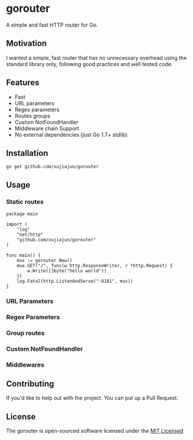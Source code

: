# gorouter
A simple and fast HTTP router for Go.

## Motivation

I wanted a simple, fast router that has no unnecessary overhead using the standard library only, following good practices and well tested code.

## Features

* Fast
* URL parameters
* Regex parameters
* Routes groups
* Custom NotFoundHandler
* Middleware chain Support
* No external dependencies (just Go 1.7+ stdlib)


## Installation

```
go get github.com/xujiajun/gorouter
```

## Usage

### Static routes

```
package main

import (
	"log"
	"net/http"
	"github.com/xujiajun/gorouter"
)

func main() {
	mux := gorouter.New()
	mux.GET("/", func(w http.ResponseWriter, r *http.Request) {
		w.Write([]byte("hello world"))
	})
	log.Fatal(http.ListenAndServe(":8181", mux))
}

```

### URL Parameters

### Regex Parameters

### Group routes

### Custom NotFoundHandler

### Middlewares

## Contributing

If you'd like to help out with the project. You can put up a Pull Request.

## License

The gorouter is open-sourced software licensed under the [MIT Licensed](http://www.opensource.org/licenses/MIT)
